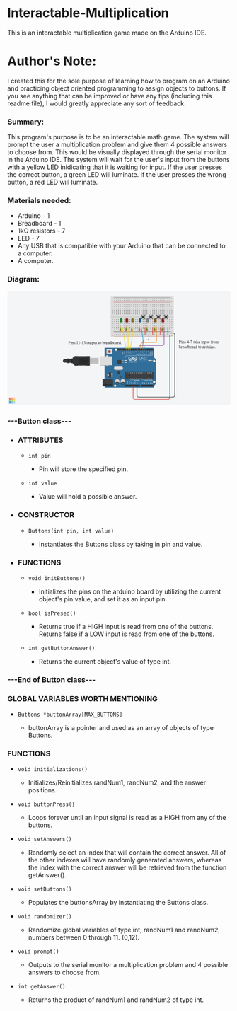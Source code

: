 # Interactable-Multiplication
This is an interactable multiplication game made on the Arduino IDE.

# Author's Note:
I created this for the sole purpose of learning how to program on an Arduino and practicing object oriented programming to assign objects to buttons.
If you see anything that can be improved or have any tips (including this readme file), I would greatly appreciate any sort of feedback.

### Summary:
This program's purpose is to be an interactable math game.
The system will prompt the user a multiplication problem and give them 4 possible answers to choose from.
This would be visually displayed through the serial monitor in the Arduino IDE.
The system will wait for the user's input from the buttons with a yellow LED inidicating that it is waiting for input.
If the user presses the correct button, a green LED will luminate.
If the user presses the wrong button, a red LED will luminate.

### Materials needed:
- Arduino - 1
- Breadboard - 1
- 1kΩ resistors - 7
- LED - 7
- Any USB that is compatible with your Arduino that can be connected to a computer.
- A computer.

### Diagram:
![here](https://github.com/VueChu/Interactable-Multiplication/blob/main/MathGameDiagram.png)
### ---Button class---
- ### ATTRIBUTES
	- ```int pin```
      - Pin will store the specified pin.

	- ```int value```
		- Value will hold a possible answer.

-	### CONSTRUCTOR
    - ```Buttons(int pin, int value)```
    
      - Instantiates the Buttons class by taking in pin and value.

- ### FUNCTIONS
  - ```void initButtons()```
  
	  - Initializes the pins on the arduino board by utilizing the current object's pin value, and set it as an input pin.

  - ```bool isPresed()```
  
    - Returns true if a HIGH input is read from one of the buttons. Returns false if a LOW input is read from one of the buttons.

  - ```int getButtonAnswer()```

    - Returns the current object's value of type int.

### ---End of Button class---
### GLOBAL VARIABLES WORTH MENTIONING

- ```Buttons *buttonArray[MAX_BUTTONS]```

  - buttonArray is a pointer and used as an array of objects of type Buttons.

### FUNCTIONS
- ```void initializations()```

  - Initializes/Reinitializes randNum1, randNum2, and the answer positions.

- ```void buttonPress()```
  
  - Loops forever until an input signal is read as a HIGH from any of the buttons. 

- ```void setAnswers()```

  - Randomly select an index that will contain the correct answer. All of the other indexes will have randomly generated answers, whereas the index with the correct answer will be retrieved from the function getAnswer().

- ```void setButtons()```

  - Populates the buttonsArray by instantiating the Buttons class.

- ```void randomizer()```

  - Randomize global variables of type int, randNum1 and randNum2, numbers between 0 through 11. (0,12). 

- ```void prompt()```

  - Outputs to the serial monitor a multiplication problem and 4 possible answers to choose from.

- ```int getAnswer()```

  - Returns the product of randNum1 and randNum2 of type int.

